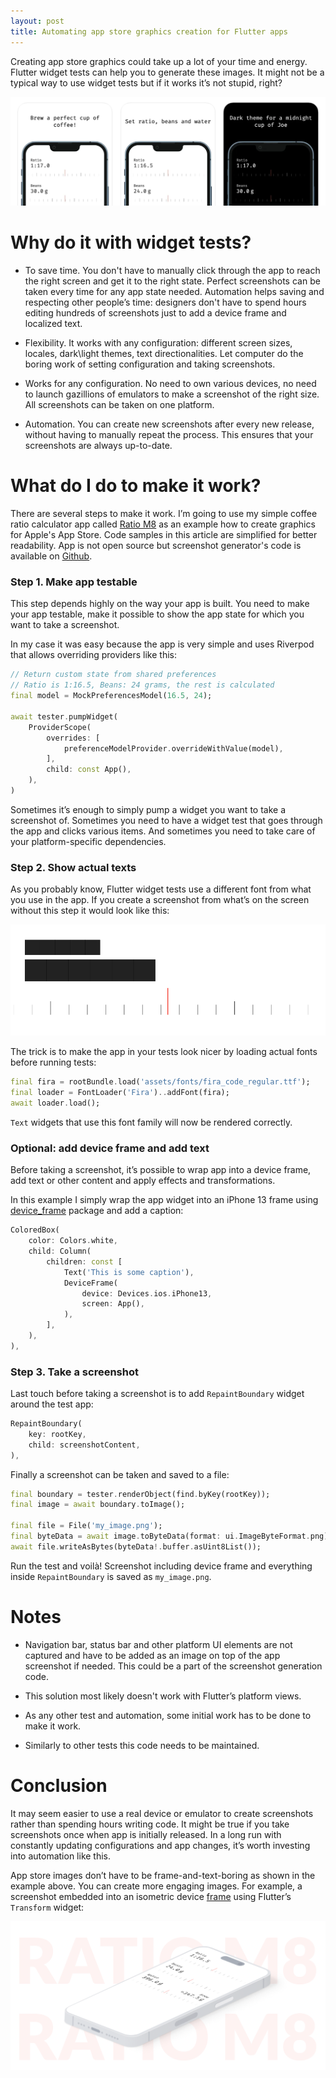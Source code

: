 ```yaml
---
layout: post
title: Automating app store graphics creation for Flutter apps
---
```


Creating app store graphics could take up a lot of your time and energy. Flutter widget tests can help you to generate these images. It might not be a typical way to use widget tests but if it works it’s not stupid, right?

![Tree app store screenshot examples taken with the provided solution](/assets/flutter-app-store-graphics/app-store-screenshot.png)

# Why do it with widget tests?

- To save time. You don't have to manually click through the app to reach the right screen and get it to the right state. Perfect screenshots can be taken every time for any app state needed. Automation helps saving and respecting other people’s time: designers don't have to spend hours editing hundreds of screenshots just to add a device frame and localized text.

- Flexibility. It works with any configuration: different screen sizes, locales, dark\light themes, text directionalities. Let computer do the boring work of setting configuration and taking screenshots.

- Works for any configuration. No need to own various devices, no need to launch gazillions of emulators to make a screenshot of the right size. All screenshots can be taken on one platform.

- Automation. You can create new screenshots after every new release, without having to manually repeat the process. This ensures that your screenshots are always up-to-date.

# What do I do to make it work?

There are several steps to make it work. I’m going to use my simple coffee ratio calculator app called [Ratio M8](https://apps.apple.com/ca/app/ratio-m8/id1637237516) as an example how to create graphics for Apple's App Store. Code samples in this article are simplified for better readability. App is not open source but screenshot generator's code is available on [Github](https://gist.github.com/aednlaxer/3a563979e653c9b9640b6a65c1205dea).

### Step 1. Make app testable

This step depends highly on the way your app is built. You need to make your app testable, make it possible to show the app state for which you want to take a screenshot.

In my case it was easy because the app is very simple and uses Riverpod that allows overriding providers like this:

```dart
// Return custom state from shared preferences
// Ratio is 1:16.5, Beans: 24 grams, the rest is calculated
final model = MockPreferencesModel(16.5, 24);

await tester.pumpWidget(
    ProviderScope(
        overrides: [
            preferenceModelProvider.overrideWithValue(model),
        ],
        child: const App(),
    ),
)
```

Sometimes it’s enough to simply pump a widget you want to take a screenshot of. Sometimes you need to have a widget test that goes through the app and clicks various items. And sometimes you need to take care of your platform-specific dependencies.

### Step 2. Show actual texts

As you probably know, Flutter widget tests use a different font from what you use in the app. If you create a screenshot from what’s on the screen without this step it would look like this:

![App screenshot with all letters replaced by black rectangles](/assets/flutter-app-store-graphics/text-redacted.png)

The trick is to make the app in your tests look nicer by loading actual fonts before running tests:

```dart
final fira = rootBundle.load('assets/fonts/fira_code_regular.ttf');
final loader = FontLoader('Fira')..addFont(fira);
await loader.load();
```

`Text` widgets that use this font family will now be rendered correctly.

### Optional: add device frame and add text

Before taking a screenshot, it’s possible to wrap app into a device frame, add text or other content and apply effects and transformations.

In this example I simply wrap the app widget into an iPhone 13 frame using [device_frame](https://pub.dev/packages/device_frame) package and add a caption:

```dart
ColoredBox(
    color: Colors.white,
    child: Column(
        children: const [
            Text('This is some caption'),
            DeviceFrame(
                device: Devices.ios.iPhone13,
                screen: App(),
            ),
        ],
    ),
),

```

### Step 3. Take a screenshot

Last touch before taking a screenshot is to add `RepaintBoundary` widget around the test app:

```dart
RepaintBoundary(
    key: rootKey,
    child: screenshotContent,
),
```

Finally a screenshot can be taken and saved to a file:

```dart
final boundary = tester.renderObject(find.byKey(rootKey));
final image = await boundary.toImage();

final file = File('my_image.png');
final byteData = await image.toByteData(format: ui.ImageByteFormat.png);
await file.writeAsBytes(byteData!.buffer.asUint8List());
```

Run the test and voilà! Screenshot including device frame and everything inside `RepaintBoundary` is saved as `my_image.png`.

# Notes

- Navigation bar, status bar and other platform UI elements are not captured and have to be added as an image on top of the app screenshot if needed. This could be a part of the screenshot generation code.

- This solution most likely doesn't work with Flutter’s platform views.

- As any other test and automation, some initial work has to be done to make it work.

- Similarly to other tests this code needs to be maintained.

# Conclusion

It may seem easier to use a real device or emulator to create screenshots rather than spending hours writing code. It might be true if you take screenshots once when app is initially released. In a long run with constantly updating configurations and app changes, it’s worth investing into automation like this.

App store images don’t have to be frame-and-text-boring as shown in the example above. You can create more engaging images. For example, a screenshot embedded into an isometric device [frame](https://www.figma.com/community/file/1154838740693304766) using Flutter’s `Transform` widget:

![Example of a fancier screenshot: app screenshot is embedded into an isometric device frame](/assets/flutter-app-store-graphics/fancy.png)
